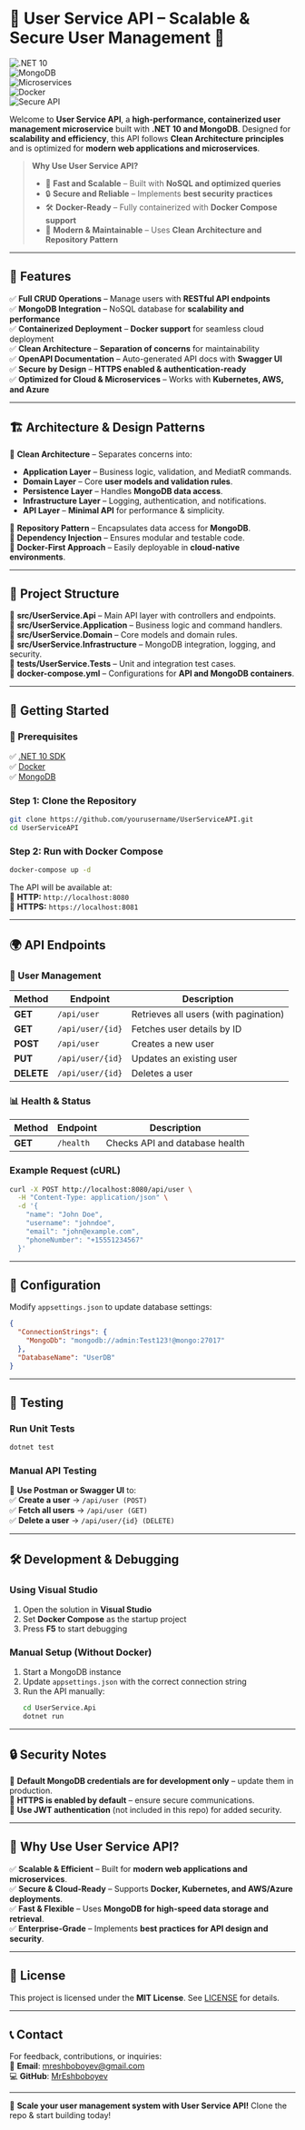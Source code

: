 # 👤 **User Service API – Scalable & Secure User Management** 🚀  

![.NET 10](https://img.shields.io/badge/.NET%2010-blue?style=for-the-badge)  
![MongoDB](https://img.shields.io/badge/MongoDB-%E2%9C%85-green?style=for-the-badge)  
![Microservices](https://img.shields.io/badge/Microservices-%F0%9F%92%BB-purple?style=for-the-badge)  
![Docker](https://img.shields.io/badge/Docker-%F0%9F%90%A6-blue?style=for-the-badge)  
![Secure API](https://img.shields.io/badge/Secure%20API-%F0%9F%94%92-red?style=for-the-badge)  

Welcome to **User Service API**, a **high-performance, containerized user management microservice** built with **.NET 10 and MongoDB**. Designed for **scalability and efficiency**, this API follows **Clean Architecture principles** and is optimized for **modern web applications and microservices**.  

> **Why Use User Service API?**  
> - 🚀 **Fast and Scalable** – Built with **NoSQL and optimized queries**  
> - 🔒 **Secure and Reliable** – Implements **best security practices**  
> - 🛠 **Docker-Ready** – Fully containerized with **Docker Compose support**  
> - 📡 **Modern & Maintainable** – Uses **Clean Architecture and Repository Pattern**  

---

## **🌟 Features**  

✅ **Full CRUD Operations** – Manage users with **RESTful API endpoints**  
✅ **MongoDB Integration** – NoSQL database for **scalability and performance**  
✅ **Containerized Deployment** – **Docker support** for seamless cloud deployment  
✅ **Clean Architecture** – **Separation of concerns** for maintainability  
✅ **OpenAPI Documentation** – Auto-generated API docs with **Swagger UI**  
✅ **Secure by Design** – **HTTPS enabled & authentication-ready**  
✅ **Optimized for Cloud & Microservices** – Works with **Kubernetes, AWS, and Azure**  

---

## **🏗️ Architecture & Design Patterns**  

📌 **Clean Architecture** – Separates concerns into:  
   - **Application Layer** – Business logic, validation, and MediatR commands.  
   - **Domain Layer** – Core **user models and validation rules**.  
   - **Persistence Layer** – Handles **MongoDB data access**.  
   - **Infrastructure Layer** – Logging, authentication, and notifications.  
   - **API Layer** – **Minimal API** for performance & simplicity.  

📌 **Repository Pattern** – Encapsulates data access for **MongoDB**.  
📌 **Dependency Injection** – Ensures modular and testable code.  
📌 **Docker-First Approach** – Easily deployable in **cloud-native environments**.  

---

## **📂 Project Structure**  

📌 **src/UserService.Api** – Main API layer with controllers and endpoints.  
📌 **src/UserService.Application** – Business logic and command handlers.  
📌 **src/UserService.Domain** – Core models and domain rules.  
📌 **src/UserService.Infrastructure** – MongoDB integration, logging, and security.  
📌 **tests/UserService.Tests** – Unit and integration test cases.  
📌 **docker-compose.yml** – Configurations for **API and MongoDB containers**.  

---

## **🚀 Getting Started**  

### **📌 Prerequisites**  
✅ [.NET 10 SDK](https://dotnet.microsoft.com/download)  
✅ [Docker](https://www.docker.com/products/docker-desktop)  
✅ [MongoDB](https://www.mongodb.com/)  

### **Step 1: Clone the Repository**  
```bash
git clone https://github.com/yourusername/UserServiceAPI.git
cd UserServiceAPI
```

### **Step 2: Run with Docker Compose**  
```bash
docker-compose up -d
```

The API will be available at:  
🔹 **HTTP:** `http://localhost:8080`  
🔹 **HTTPS:** `https://localhost:8081`  

---

## **🌍 API Endpoints**  

### **👥 User Management**  
| Method | Endpoint | Description |
|--------|---------|-------------|
| **GET**  | `/api/user` | Retrieves all users (with pagination) |
| **GET**  | `/api/user/{id}` | Fetches user details by ID |
| **POST** | `/api/user` | Creates a new user |
| **PUT**  | `/api/user/{id}` | Updates an existing user |
| **DELETE** | `/api/user/{id}` | Deletes a user |

### **📊 Health & Status**  
| Method | Endpoint | Description |
|--------|---------|-------------|
| **GET**  | `/health` | Checks API and database health |

### **Example Request (cURL)**  
```bash
curl -X POST http://localhost:8080/api/user \
  -H "Content-Type: application/json" \
  -d '{
    "name": "John Doe",
    "username": "johndoe",
    "email": "john@example.com",
    "phoneNumber": "+15551234567"
  }'
```

---

## **🔧 Configuration**  

Modify `appsettings.json` to update database settings:  

```json
{
  "ConnectionStrings": {
    "MongoDb": "mongodb://admin:Test123!@mongo:27017"
  },
  "DatabaseName": "UserDB"
}
```

---

## **🧪 Testing**  

### **Run Unit Tests**  
```bash
dotnet test
```

### **Manual API Testing**  
📌 **Use Postman or Swagger UI** to:  
✅ **Create a user** → `/api/user (POST)`  
✅ **Fetch all users** → `/api/user (GET)`  
✅ **Delete a user** → `/api/user/{id} (DELETE)`  

---

## **🛠 Development & Debugging**  

### **Using Visual Studio**  
1. Open the solution in **Visual Studio**  
2. Set **Docker Compose** as the startup project  
3. Press **F5** to start debugging  

### **Manual Setup (Without Docker)**  
1. Start a MongoDB instance  
2. Update `appsettings.json` with the correct connection string  
3. Run the API manually:  
   ```bash
   cd UserService.Api
   dotnet run
   ```

---

## **🔒 Security Notes**  

🔹 **Default MongoDB credentials are for development only** – update them in production.  
🔹 **HTTPS is enabled by default** – ensure secure communications.  
🔹 **Use JWT authentication** (not included in this repo) for added security.  

---

## **🎯 Why Use User Service API?**  

✅ **Scalable & Efficient** – Built for **modern web applications and microservices**.  
✅ **Secure & Cloud-Ready** – Supports **Docker, Kubernetes, and AWS/Azure deployments**.  
✅ **Fast & Flexible** – Uses **MongoDB for high-speed data storage and retrieval**.  
✅ **Enterprise-Grade** – Implements **best practices for API design and security**.  

---

## **📜 License**  

This project is licensed under the **MIT License**. See [LICENSE](LICENSE) for details.  

---

## **📞 Contact**  

For feedback, contributions, or inquiries:  
📧 **Email**: [mreshboboyev@gmail.com](mailto:mreshboboyev@gmail.com)  
💻 **GitHub**: [MrEshboboyev](https://github.com/MrEshboboyev/user-service-with-mongo-db)  

---

🚀 **Scale your user management system with User Service API!** Clone the repo & start building today!  
